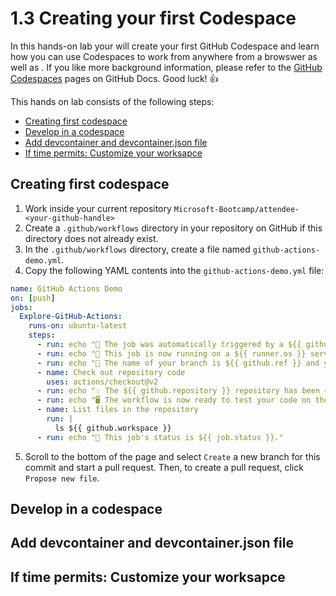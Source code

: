 # 1.3 Creating your first Codespace

In this hands-on lab your will create your first GitHub Codespace and learn how you can use Codespaces to work from anywhere from a browswer as well as . If you like more background information, please refer to the [GitHub Codespaces](https://docs.github.com/en/codespaces) pages on GitHub Docs. Good luck! 👍

This hands on lab consists of the following steps:
- [Creating first codespace](#creating-first-codespace)
- [Develop in a codespace](#creating-first-codespace)
- [Add devcontainer and devcontainer.json file](#add-devcontainer-and-devcontainer.json-file)
- [If time permits: Customize your worksapce](#if-time-permits-only-customize-your-workspace)

## Creating first codespace
1. Work inside your current repository `Microsoft-Bootcamp/attendee-<your-github-handle>`
2. Create a `.github/workflows` directory in your repository on GitHub if this directory does not already exist.
3. In the `.github/workflows` directory, create a file named `github-actions-demo.yml`.
4. Copy the following YAML contents into the `github-actions-demo.yml` file:
```YAML
name: GitHub Actions Demo
on: [push]
jobs:
  Explore-GitHub-Actions:
    runs-on: ubuntu-latest
    steps:
      - run: echo "🎉 The job was automatically triggered by a ${{ github.event_name }} event."
      - run: echo "🐧 This job is now running on a ${{ runner.os }} server hosted by GitHub!"
      - run: echo "🔎 The name of your branch is ${{ github.ref }} and your repository is ${{ github.repository }}."
      - name: Check out repository code
        uses: actions/checkout@v2
      - run: echo "💡 The ${{ github.repository }} repository has been cloned to the runner."
      - run: echo "🖥️ The workflow is now ready to test your code on the runner."
      - name: List files in the repository
        run: |
          ls ${{ github.workspace }}
      - run: echo "🍏 This job's status is ${{ job.status }}."
```
5. Scroll to the bottom of the page and select `Create` a new branch for this commit and start a pull request. Then, to create a pull request, click `Propose new file`.

## Develop in a codespace

## Add devcontainer and devcontainer.json file

## If time permits: Customize your worksapce
